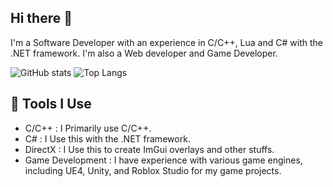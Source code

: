 ## Hi there 👋
I'm a Software Developer with an experience in C/C++, Lua and C# with the .NET framework. I'm also a Web developer and Game Developer.

![GitHub stats](https://github-readme-stats.vercel.app/api?username=NeoXa7&show_icons=true)
![Top Langs](https://github-readme-stats.vercel.app/api/top-langs/?username=NeoXa7&layout=compact)


## 🤖 Tools I Use
- C/C++ : I Primarily use C/C++.
- C# : I Use this with the .NET framework.
- DirectX : I Use this to create ImGui overlays and other stuffs.
- Game Development : I have experience with various game engines, including UE4, Unity, and Roblox Studio for my game projects.

<!--
**NeoXa7/NeoXa7** is a ✨ _special_ ✨ repository because its `README.md` (this file) appears on your GitHub profile.

Here are some ideas to get you started:

- 🔭 I’m currently working on ...
- 🌱 I’m currently learning ...
- 👯 I’m looking to collaborate on ...
- 🤔 I’m looking for help with ...
- 💬 Ask me about ...
- 📫 How to reach me: ...
- 😄 Pronouns: ...
- ⚡ Fun fact: ...
-->
